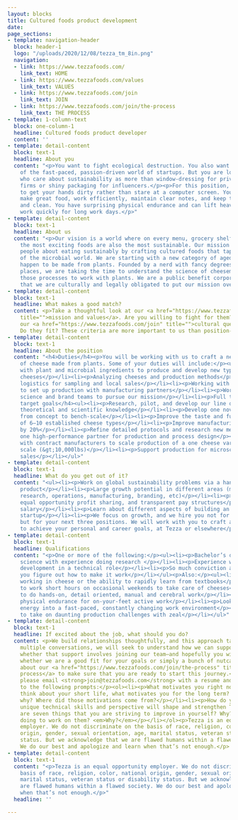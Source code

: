 ```yaml
---
layout: blocks
title: Cultured foods product development
date: 
page_sections:
- template: navigation-header
  block: header-1
  logo: "/uploads/2020/12/08/tezza_tm_8in.png"
  navigation:
  - link: https://www.tezzafoods.com/
    link_text: HOME
  - link: https://www.tezzafoods.com/values
    link_text: VALUES
  - link: https://www.tezzafoods.com/join
    link_text: JOIN
  - link: https://www.tezzafoods.com/join/the-process
    link_text: THE PROCESS
- template: 1-column-text
  block: one-column-1
  headline: Cultured foods product developer
  content: ''
- template: detail-content
  block: text-1
  headline: About you
  content: "<p>You want to fight ecological destruction. You also want to be a part
    of the fast-paced, passion-driven world of startups. But you are looking for people
    who care about sustainability as more than window-dressing for private equity
    firms or shiny packaging for influencers.</p><p>For this position, you prefer
    to get your hands dirty rather than stare at a computer screen. You love to tinker,
    make great food, work efficiently, maintain clear notes, and keep things orderly
    and clean. You have surprising physical endurance and can lift heavy stuff and
    work quickly for long work days.</p>"
- template: detail-content
  block: text-1
  headline: About us
  content: "<p>Our vision is a world where on every menu, grocery shelf, and table,
    the most exciting foods are also the most sustainable. Our mission is to excite
    people about eating sustainably by crafting cultured foods that tap into the diversity
    of the microbial world. We are starting with a new category of aged, hard cheeses—that
    happen to be made from plants. Founded by a nerd with fancy degrees from fancy
    places, we are taking the time to understand the science of cheesemaking and manipulating
    those processes to work with plants. We are a public benefit corporation, meaning
    that we are culturally and legally obligated to put our mission over money.</p>"
- template: detail-content
  block: text-1
  headline: What makes a good match?
  content: <p>Take a thoughtful look at our <a href="https://www.tezzafoods.com/values"
    title="">mission and values</a>. Are you willing to fight for them? Then ask yourself
    our <a href="https://www.tezzafoods.com/join" title="">cultural questions</a>.
    Do they fit? These criteria are more important to us than position-specific qualifications.</p>
- template: detail-content
  block: text-1
  headline: About the position
  content: "<h4>Duties</h4><p>You will be working with us to craft a new category
    of cheese made from plants. Some of your duties will include:</p><ul><li><p>Working
    with plant and microbial ingredients to produce and develop new types of aged
    cheeses</p></li><li><p>Analyzing cheeses and production methods</p></li><li><p>Coordinating
    logistics for sampling and local sales</p></li><li><p>Working with the founder
    to set up production with manufacturing partners</p></li><li><p>Working with the
    science and brand teams to pursue our mission</p></li><li><p>Full time position</p></li></ul><h4>First-year
    target goals</h4><ul><li><p>Research, pilot, and develop our line of cheese using
    theoretical and scientific knowledge</p></li><li><p>Develop one novel cheese variety
    from concept to bench-scale</p></li><li><p>Improve the taste and functional profiles
    of 6–10 established cheese types</p></li><li><p>Improve manufacturing efficiency
    by 20%</p></li><li><p>Refine detailed protocols and research new methods and equipment</p></li><li><p>Hire
    one high-performance partner for production and process design</p></li><li><p>Work
    with contract manufacturers to scale production of a one cheese variety to industrial
    scale (&gt;10,000lbs)</p></li><li><p>Support production for microscale proof-of-concept
    sales</p></li></ul>"
- template: detail-content
  block: text-1
  headline: What do you get out of it?
  content: "<ul><li><p>Work on global sustainability problems via a hands-on, tasty
    product</p></li><li><p>Large growth potential in different areas (management,
    research, operations, manufacturing, branding, etc)</p></li><li><p>Equity ownership,
    equal opportunity profit sharing, and transparent pay structures</p></li><li><p>Competitive
    salary</p></li><li><p>Learn about different aspects of building an early-stage
    startup</p></li><li><p>We focus on growth, and we hire you not for this position,
    but for your next three positions. We will work with you to craft a learning plan
    to achieve your personal and career goals, at Tezza or elsewhere</p></li></ul>"
- template: detail-content
  block: text-1
  headline: Qualifications
  content: "<p>One or more of the following:</p><ul><li><p>Bachelor’s degree in a
    science with experience doing research </p></li><li><p>Experience working in food
    development in a technical role</p></li><li><p>So much conviction and brains that
    you figure out how to make it work</p></li></ul><p>Also:</p><ul><li><p>Experience
    working in cheese or the ability to rapidly learn from textbooks</p></li><li><p>Willing
    to work short hours on occasional weekends to take care of cheeses</p></li><li><p>Excited
    to do hands-on, detail oriented, manual and cerebral work</p></li><li><p>Significant
    physical endurance for on-your-feet active work</p></li><li><p>Looking invest
    energy into a fast-paced, constantly changing work environment</p></li><li><p>Desire
    to take on daunting production challenges with zeal</p></li></ul>"
- template: detail-content
  block: text-1
  headline: If excited about the job, what should you do?
  content: <p>We build relationships thoughtfully, and this approach takes time. Over
    multiple conversations, we will seek to understand how we can support you—and
    whether that support involves joining our team—and hopefully you will find out
    whether we are a good fit for your goals or simply a bunch of nutcases.</p><p>Read
    about our <a href="https://www.tezzafoods.com/join/the-process" title="">hiring
    process</a> to make sure that you are ready to start this journey.</p><p>To apply,
    please email <strong>join@tezzafoods.com</strong> with a resume and responses
    to the following prompts:</p><ol><li><p>What motivates you right now? When you
    think about your short life, what motivates you for the long term? And most important,
    why? Where did those motivations come from?</p></li><li><p>How do you think your
    unique technical skills and perspective will shape and strengthen Tezza's mission?</p></li><li><p>What
    are seven things that you are striving to improve in yourself? Why? What are you
    doing to work on them? <em>Why?</em></p></li></ol><p>Tezza is an equal opportunity
    employer. We do not discriminate on the basis of race, religion, color, national
    origin, gender, sexual orientation, age, marital status, veteran status or disability
    status. But we acknowledge that we are flawed humans within a flawed society.
    We do our best and apologize and learn when that’s not enough.</p>
- template: detail-content
  block: text-1
  content: "<p>Tezza is an equal opportunity employer. We do not discriminate on the
    basis of race, religion, color, national origin, gender, sexual orientation, age,
    marital status, veteran status or disability status. But we acknowledge that we
    are flawed humans within a flawed society. We do our best and apologize and learn
    when that’s not enough.</p>"
  headline: ''

---
```

